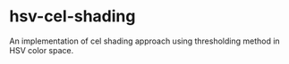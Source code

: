 # hsv-cel-shading
An implementation of cel shading approach using thresholding method in HSV color space.
